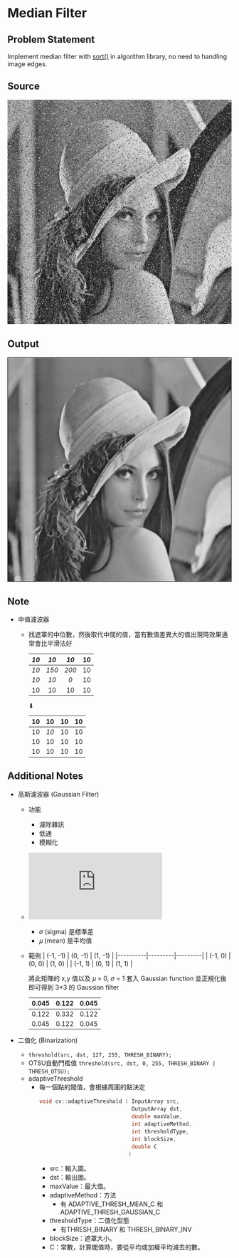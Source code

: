 # Median Filter
## Problem Statement
Implement median filter with [sort()](http://www.cplusplus.com/reference/algorithm/sort/) in algorithm library, no need to handling image edges.

## Source
![src](https://github.com/yxleong/NTUST-assignments/blob/main/CS2901701_MultimediaLaboratory/OpenCV2_MedianFilter/src2.jpg)

## Output
![target](https://github.com/yxleong/NTUST-assignments/blob/main/CS2901701_MultimediaLaboratory/OpenCV2_MedianFilter/result2.png)

## Note
* 中值濾波器
    * 找遮罩的中位數，然後取代中間的值，當有數值差異大的值出現時效果通常會比平滑法好

        | *10*  | *10*  | *10*  | 10  |
        | --- |:---:|:---:| --- |
        | *10*  | *150* | *200* | 10  |
        | *10*  | *10*  |  *0*  | 10  |
        | 10  | 10  | 10  | 10  |
        
        ⬇
        
        | 10 | 10 | 10 | 10 |
        |----|----|----|----|
        | 10 | *10* | 10 | 10 |
        | 10 | 10 | 10 | 10 |
        | 10 | 10 | 10 | 10 |
        
## Additional Notes
* 高斯濾波器 (Gaussian Filter)
    * 功能
        * 濾除雜訊
        * 低通
        * 模糊化
    * ![](https://latex.codecogs.com/svg.latex?G%28x%29%20%3D%20%5Cfrac%7B1%7D%7B%5Csqrt%7B2%5Cpi%5Csigma%5E2%7D%7D%20e%5E%7B-%5Cfrac%7B%28x%20-%20%5Cmu%29%5E2%7D%7B2%5Csigma%5E2%7D%7D)
        * 𝜎 (sigma) 是標準差
        * 𝜇 (mean) 是平均值
    * 範例
        | (-1, -1) | (0, -1) | (1, -1) |
        |----------|---------|---------|
        | (-1, 0)  | (0, 0)  | (1, 0)  |
        | (-1, 1)  | (0, 1)  | (1, 1)  |

        將此矩陣的 x,y 值以及 𝜇 = 0, 𝜎 = 1 套入 Gaussian function 並正規化後即可得到 3*3 的 Gaussian filter

        | 0.045 | 0.122 | 0.045 |
        |-------|-------|-------|
        | 0.122 | 0.332 | 0.122 |
        | 0.045 | 0.122 | 0.045 |

* 二值化 (Binarization)
    * `threshold(src, dst, 127, 255, THRESH_BINARY);`
    * OTSU自動門檻值 `threshold(src, dst, 0, 255, THRESH_BINARY | THRESH_OTSU);`
    * adaptiveThreshold
        * 每一個點的閥值，會根據周圍的點決定
            ```cpp
            void cv::adaptiveThreshold ( InputArray src,
                                         OutputArray dst,
                                         double maxValue,
                                         int adaptiveMethod,
                                         int thresholdType,
                                         int blockSize,
                                         double C 
                                        )	
            ```
            * src：輸入圖。
            * dst：輸出圖。
            * maxValue：最大值。
            * adaptiveMethod：方法
                * 有 ADAPTIVE_THRESH_MEAN_C 和ADAPTIVE_THRESH_GAUSSIAN_C
            * thresholdType：二值化型態
                * 有THRESH_BINARY 和 THRESH_BINARY_INV
            * blockSize：遮罩大小。
            * C：常數，計算閾值時，要從平均或加權平均減去的數。
